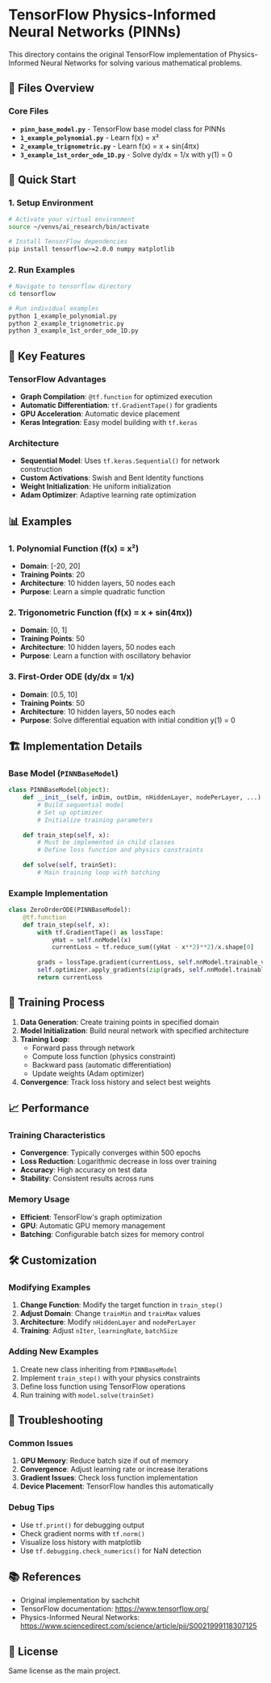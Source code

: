 # TensorFlow Physics-Informed Neural Networks (PINNs)

This directory contains the original TensorFlow implementation of Physics-Informed Neural Networks for solving various mathematical problems.

## 📁 Files Overview

### Core Files
- **`pinn_base_model.py`** - TensorFlow base model class for PINNs
- **`1_example_polynomial.py`** - Learn f(x) = x²
- **`2_example_trignometric.py`** - Learn f(x) = x + sin(4πx)
- **`3_example_1st_order_ode_1D.py`** - Solve dy/dx = 1/x with y(1) = 0

## 🚀 Quick Start

### 1. Setup Environment
```bash
# Activate your virtual environment
source ~/venvs/ai_research/bin/activate

# Install TensorFlow dependencies
pip install tensorflow>=2.0.0 numpy matplotlib
```

### 2. Run Examples
```bash
# Navigate to tensorflow directory
cd tensorflow

# Run individual examples
python 1_example_polynomial.py
python 2_example_trignometric.py
python 3_example_1st_order_ode_1D.py
```

## 🔧 Key Features

### TensorFlow Advantages
- **Graph Compilation**: `@tf.function` for optimized execution
- **Automatic Differentiation**: `tf.GradientTape()` for gradients
- **GPU Acceleration**: Automatic device placement
- **Keras Integration**: Easy model building with `tf.keras`

### Architecture
- **Sequential Model**: Uses `tf.keras.Sequential()` for network construction
- **Custom Activations**: Swish and Bent Identity functions
- **Weight Initialization**: He uniform initialization
- **Adam Optimizer**: Adaptive learning rate optimization

## 📊 Examples

### 1. Polynomial Function (f(x) = x²)
- **Domain**: [-20, 20]
- **Training Points**: 20
- **Architecture**: 10 hidden layers, 50 nodes each
- **Purpose**: Learn a simple quadratic function

### 2. Trigonometric Function (f(x) = x + sin(4πx))
- **Domain**: [0, 1]
- **Training Points**: 50
- **Architecture**: 10 hidden layers, 50 nodes each
- **Purpose**: Learn a function with oscillatory behavior

### 3. First-Order ODE (dy/dx = 1/x)
- **Domain**: [0.5, 10]
- **Training Points**: 50
- **Architecture**: 10 hidden layers, 50 nodes each
- **Purpose**: Solve differential equation with initial condition y(1) = 0

## 🏗️ Implementation Details

### Base Model (`PINNBaseModel`)
```python
class PINNBaseModel(object):
    def __init__(self, inDim, outDim, nHiddenLayer, nodePerLayer, ...):
        # Build sequential model
        # Set up optimizer
        # Initialize training parameters
    
    def train_step(self, x):
        # Must be implemented in child classes
        # Define loss function and physics constraints
    
    def solve(self, trainSet):
        # Main training loop with batching
```

### Example Implementation
```python
class ZeroOrderODE(PINNBaseModel):
    @tf.function
    def train_step(self, x):
        with tf.GradientTape() as lossTape:
            yHat = self.nnModel(x)
            currentLoss = tf.reduce_sum((yHat - x**2)**2)/x.shape[0]
        
        grads = lossTape.gradient(currentLoss, self.nnModel.trainable_variables)
        self.optimizer.apply_gradients(zip(grads, self.nnModel.trainable_variables))
        return currentLoss
```

## 🔄 Training Process

1. **Data Generation**: Create training points in specified domain
2. **Model Initialization**: Build neural network with specified architecture
3. **Training Loop**: 
   - Forward pass through network
   - Compute loss function (physics constraint)
   - Backward pass (automatic differentiation)
   - Update weights (Adam optimizer)
4. **Convergence**: Track loss history and select best weights

## 📈 Performance

### Training Characteristics
- **Convergence**: Typically converges within 500 epochs
- **Loss Reduction**: Logarithmic decrease in loss over training
- **Accuracy**: High accuracy on test data
- **Stability**: Consistent results across runs

### Memory Usage
- **Efficient**: TensorFlow's graph optimization
- **GPU**: Automatic GPU memory management
- **Batching**: Configurable batch sizes for memory control

## 🛠️ Customization

### Modifying Examples
1. **Change Function**: Modify the target function in `train_step()`
2. **Adjust Domain**: Change `trainMin` and `trainMax` values
3. **Architecture**: Modify `nHiddenLayer` and `nodePerLayer`
4. **Training**: Adjust `nIter`, `learningRate`, `batchSize`

### Adding New Examples
1. Create new class inheriting from `PINNBaseModel`
2. Implement `train_step()` with your physics constraints
3. Define loss function using TensorFlow operations
4. Run training with `model.solve(trainSet)`

## 🐛 Troubleshooting

### Common Issues
1. **GPU Memory**: Reduce batch size if out of memory
2. **Convergence**: Adjust learning rate or increase iterations
3. **Gradient Issues**: Check loss function implementation
4. **Device Placement**: TensorFlow handles this automatically

### Debug Tips
- Use `tf.print()` for debugging output
- Check gradient norms with `tf.norm()`
- Visualize loss history with matplotlib
- Use `tf.debugging.check_numerics()` for NaN detection

## 📚 References

- Original implementation by sachchit
- TensorFlow documentation: https://www.tensorflow.org/
- Physics-Informed Neural Networks: https://www.sciencedirect.com/science/article/pii/S0021999118307125

## 📄 License

Same license as the main project.
